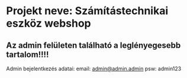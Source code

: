 # Projekt neve: Számítástechnikai eszköz webshop

## Az admin felületen található a leglényegesebb tartalom!!!!
Admin bejelentkezés adatai:
email: admin@admin.admin
psw: admin123
